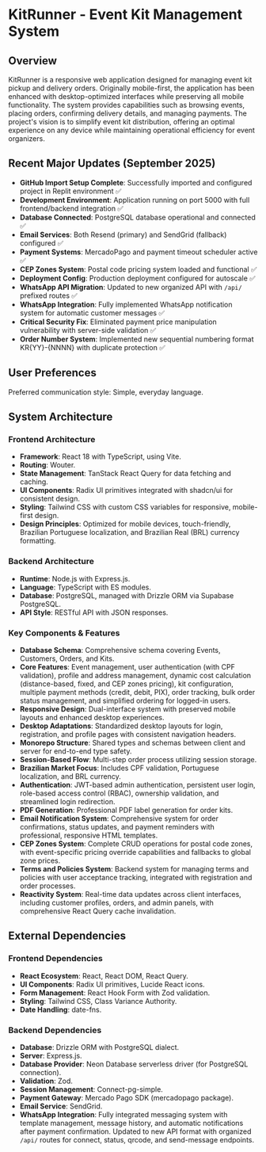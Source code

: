 # KitRunner - Event Kit Management System

## Overview
KitRunner is a responsive web application designed for managing event kit pickup and delivery orders. Originally mobile-first, the application has been enhanced with desktop-optimized interfaces while preserving all mobile functionality. The system provides capabilities such as browsing events, placing orders, confirming delivery details, and managing payments. The project's vision is to simplify event kit distribution, offering an optimal experience on any device while maintaining operational efficiency for event organizers.

## Recent Major Updates (September 2025)
- **GitHub Import Setup Complete**: Successfully imported and configured project in Replit environment ✅
- **Development Environment**: Application running on port 5000 with full frontend/backend integration ✅
- **Database Connected**: PostgreSQL database operational and connected ✅
- **Email Services**: Both Resend (primary) and SendGrid (fallback) configured ✅
- **Payment Systems**: MercadoPago and payment timeout scheduler active ✅
- **CEP Zones System**: Postal code pricing system loaded and functional ✅
- **Deployment Config**: Production deployment configured for autoscale ✅
- **WhatsApp API Migration**: Updated to new organized API with `/api/` prefixed routes ✅
- **WhatsApp Integration**: Fully implemented WhatsApp notification system for automatic customer messages ✅
- **Critical Security Fix**: Eliminated payment price manipulation vulnerability with server-side validation ✅
- **Order Number System**: Implemented new sequential numbering format KR{YY}-{NNNN} with duplicate protection ✅

## User Preferences
Preferred communication style: Simple, everyday language.

## System Architecture

### Frontend Architecture
- **Framework**: React 18 with TypeScript, using Vite.
- **Routing**: Wouter.
- **State Management**: TanStack React Query for data fetching and caching.
- **UI Components**: Radix UI primitives integrated with shadcn/ui for consistent design.
- **Styling**: Tailwind CSS with custom CSS variables for responsive, mobile-first design.
- **Design Principles**: Optimized for mobile devices, touch-friendly, Brazilian Portuguese localization, and Brazilian Real (BRL) currency formatting.

### Backend Architecture
- **Runtime**: Node.js with Express.js.
- **Language**: TypeScript with ES modules.
- **Database**: PostgreSQL, managed with Drizzle ORM via Supabase PostgreSQL.
- **API Style**: RESTful API with JSON responses.

### Key Components & Features
- **Database Schema**: Comprehensive schema covering Events, Customers, Orders, and Kits.
- **Core Features**: Event management, user authentication (with CPF validation), profile and address management, dynamic cost calculation (distance-based, fixed, and CEP zones pricing), kit configuration, multiple payment methods (credit, debit, PIX), order tracking, bulk order status management, and simplified ordering for logged-in users.
- **Responsive Design**: Dual-interface system with preserved mobile layouts and enhanced desktop experiences.
- **Desktop Adaptations**: Standardized desktop layouts for login, registration, and profile pages with consistent navigation headers.
- **Monorepo Structure**: Shared types and schemas between client and server for end-to-end type safety.
- **Session-Based Flow**: Multi-step order process utilizing session storage.
- **Brazilian Market Focus**: Includes CPF validation, Portuguese localization, and BRL currency.
- **Authentication**: JWT-based admin authentication, persistent user login, role-based access control (RBAC), ownership validation, and streamlined login redirection.
- **PDF Generation**: Professional PDF label generation for order kits.
- **Email Notification System**: Comprehensive system for order confirmations, status updates, and payment reminders with professional, responsive HTML templates.
- **CEP Zones System**: Complete CRUD operations for postal code zones, with event-specific pricing override capabilities and fallbacks to global zone prices.
- **Terms and Policies System**: Backend system for managing terms and policies with user acceptance tracking, integrated with registration and order processes.
- **Reactivity System**: Real-time data updates across client interfaces, including customer profiles, orders, and admin panels, with comprehensive React Query cache invalidation.

## External Dependencies

### Frontend Dependencies
- **React Ecosystem**: React, React DOM, React Query.
- **UI Components**: Radix UI primitives, Lucide React icons.
- **Form Management**: React Hook Form with Zod validation.
- **Styling**: Tailwind CSS, Class Variance Authority.
- **Date Handling**: date-fns.

### Backend Dependencies
- **Database**: Drizzle ORM with PostgreSQL dialect.
- **Server**: Express.js.
- **Database Provider**: Neon Database serverless driver (for PostgreSQL connection).
- **Validation**: Zod.
- **Session Management**: Connect-pg-simple.
- **Payment Gateway**: Mercado Pago SDK (mercadopago package).
- **Email Service**: SendGrid.
- **WhatsApp Integration**: Fully integrated messaging system with template management, message history, and automatic notifications after payment confirmation. Updated to new API format with organized `/api/` routes for connect, status, qrcode, and send-message endpoints.